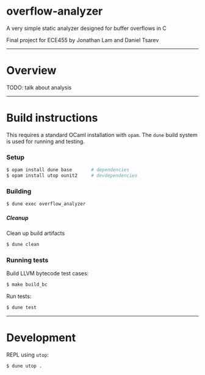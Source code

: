 # overflow-analyzer

A very simple static analyzer designed for buffer overflows in C

Final project for ECE455 by Jonathan Lam and Daniel Tsarev

---

# Overview
TODO: talk about analysis

---

# Build instructions
This requires a standard OCaml installation with `opam`. The `dune` build system is used for running and testing.

### Setup
```bash
$ opam install dune base       # dependencies
$ opam install utop ounit2     # devdependencies
```

### Building
```bash
$ dune exec overflow_analyzer
```

##### Cleanup
Clean up build artifacts
```bash
$ dune clean
```

### Running tests
Build LLVM bytecode test cases:
```bash
$ make build_bc
```

Run tests:
```bash
$ dune test
```

---

# Development
REPL using `utop`:
```dune
$ dune utop .
```
